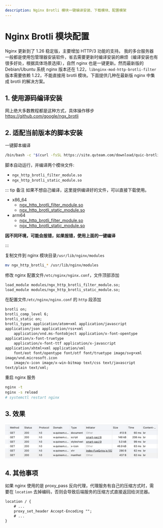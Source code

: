 ```yaml
---
description: Nginx Brotli 模块一键编译安装、下载模块、配置模架
---
```


# Nginx Brotli 模块配置

Nginx 更新到了 1.26 稳定版，主要增加 HTTP/3 功能的支持。
我的多台服务器一般都是使用包管理器安装软件，省去需要更新时编译安装的麻烦（编译安装也有很多好处，根据具体场景选择），自然 nginx 也是一键更新。然而最新版的 Debian/Ubuntu 系统 nginx 版本还在 1.22，`libnginx-mod-http-brotli-filter` 版本需要依赖 1.22，不能直接用 brotli 模块。下面提供几种在最新版 nginx 中集成 brotli 的解决方案。

## 1. 使用源码编译安装

网上绝大多数教程都是这种方式，具体操作移步 https://github.com/google/ngx_brotli

## 2. 适配当前版本的脚本安装

一键脚本编译

```bash
/bin/bash -c "$(curl -fsSL https://site.quteam.com/download/quic-brotli/build-nginx-brotli-modules.sh)"
```

脚本自动运行，并编译两个模块文件:

-   `ngx_http_brotli_filter_module.so`
-   `ngx_http_brotli_static_module.so`

::: tip 备注
如果不想自己编译，这里提供编译好的文件，可以直接下载使用。

-   x86_64
    -   [ngx_http_brotli_filter_module.so](https://site.quteam.com/download/quic-brotli/x86_64/ngx_http_brotli_filter_module.so)
    -   [ngx_http_brotli_static_module.so](https://site.quteam.com/download/quic-brotli/x86_64/ngx_http_brotli_static_module.so)
-   arm64
    -   [ngx_http_brotli_filter_module.so](https://site.quteam.com/download/quic-brotli/arm64/ngx_http_brotli_filter_module.so)
    -   [ngx_http_brotli_static_module.so](https://site.quteam.com/download/quic-brotli/arm64/ngx_http_brotli_static_module.so)

**因不同环境，可能会报错，如果报错，使用上面的一键编译**

:::

复制文件到 nginx 模块目录`/usr/lib/nginx/modules`

```bash
mv ngx_http_brotli_* /usr/lib/nginx/modules
```

修改 nginx 配置文件`/etc/nginx/nginx.conf`，文件顶部添加

```nginx
load_module modules/ngx_http_brotli_filter_module.so;
load_module modules/ngx_http_brotli_static_module.so;
```

在配置文件`/etc/nginx/nginx.conf` 的 `http` 段添加

```nginx
brotli on;
brotli_comp_level 6;
brotli_static on;
brotli_types application/atom+xml application/javascript application/json application/rss+xml
    application/vnd.ms-fontobject application/x-font-opentype application/x-font-truetype
    application/x-font-ttf application/x-javascript application/xhtml+xml application/xml
    font/eot font/opentype font/otf font/truetype image/svg+xml image/vnd.microsoft.icon
    image/x-icon image/x-win-bitmap text/css text/javascript text/plain text/xml;
```

重启 nginx 服务

```bash
nginx -t
nginx -s reload
# systemctl restart nginx
```

## 3. 效果

![quic + brotli 效果](assets/quic-brotli.png)

## 4. 其他事项

如果 nginx 使用的是 proxy_pass 反向代理，代理服务有自己的压缩方式时，需要在 `location` 去掉编码，否则会导致后端服务的压缩方式直接返回给浏览器。

```nginx
location / {
    # ...
    proxy_set_header Accept-Encoding "";
    # ...
}
```
